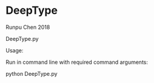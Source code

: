 # DeepType

Runpu Chen 2018

DeepType.py

Usage:

Run in command line with required command arguments:

python DeepType.py



